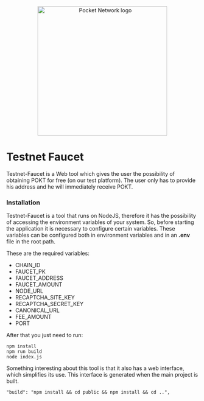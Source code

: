 <div align="center">
  <a href="https://www.pokt.network">
    <img src="https://pokt.network/wp-content/uploads/2018/12/Logo-488x228-px.png" alt="Pocket Network logo" width="340"/>
  </a>
</div>

# Testnet Faucet

Testnet-Faucet is a Web tool which gives the user the possibility of obtaining POKT for free (on our test platform). The user only has to provide his address and he will immediately receive POKT.

### Installation

Testnet-Faucet is a tool that runs on NodeJS, therefore it has the possibility of accessing the environment variables of your system. So, before starting the application it is necessary to configure certain variables. These variables can be configured both in environment variables and in an **.env** file in the root path.

These are the required variables:
  * CHAIN_ID
  * FAUCET_PK
  * FAUCET_ADDRESS
  * FAUCET_AMOUNT
  * NODE_URL
  * RECAPTCHA_SITE_KEY
  * RECAPTCHA_SECRET_KEY
  * CANONICAL_URL
  * FEE_AMOUNT
  * PORT

After that you just need to run:

```
npm install
npm run build
node index.js
```

Something interesting about this tool is that it also has a web interface, which simplifies its use. This interface is generated when the main project is built.

```
"build": "npm install && cd public && npm install && cd ..",
```